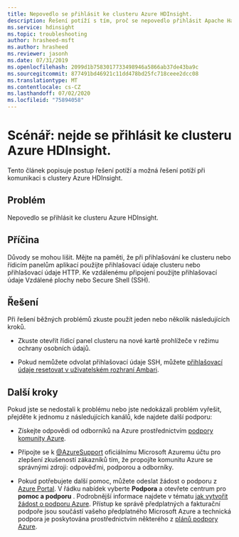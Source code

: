 ```yaml
---
title: Nepovedlo se přihlásit ke clusteru Azure HDInsight.
description: Řešení potíží s tím, proč se nepovedlo přihlásit Apache Hadoop clusteru v Azure HDInsight
ms.service: hdinsight
ms.topic: troubleshooting
author: hrasheed-msft
ms.author: hrasheed
ms.reviewer: jasonh
ms.date: 07/31/2019
ms.openlocfilehash: 2099d1b7583017733498946a5866ab37de43ba9c
ms.sourcegitcommit: 877491bd46921c11dd478bd25fc718ceee2dcc08
ms.translationtype: MT
ms.contentlocale: cs-CZ
ms.lasthandoff: 07/02/2020
ms.locfileid: "75894058"
---
```

# <a name="scenario-unable-to-log-into-azure-hdinsight-cluster"></a>Scénář: nejde se přihlásit ke clusteru Azure HDInsight.

Tento článek popisuje postup řešení potíží a možná řešení potíží při komunikaci s clustery Azure HDInsight.

## <a name="issue"></a>Problém

Nepovedlo se přihlásit ke clusteru Azure HDInsight.

## <a name="cause"></a>Příčina

Důvody se mohou lišit. Mějte na paměti, že při přihlašování ke clusteru nebo řídicím panelům aplikací použijte přihlašovací údaje clusteru nebo přihlašovací údaje HTTP. Ke vzdálenému připojení použijte přihlašovací údaje Vzdálené plochy nebo Secure Shell (SSH).

## <a name="resolution"></a>Řešení

Při řešení běžných problémů zkuste použít jeden nebo několik následujících kroků.

* Zkuste otevřít řídicí panel clusteru na nové kartě prohlížeče v režimu ochrany osobních údajů.

* Pokud nemůžete odvolat přihlašovací údaje SSH, můžete [přihlašovací údaje resetovat v uživatelském rozhraní Ambari](../hdinsight-administer-use-portal-linux.md#change-passwords).

## <a name="next-steps"></a>Další kroky

Pokud jste se nedostali k problému nebo jste nedokázali problém vyřešit, přejděte k jednomu z následujících kanálů, kde najdete další podporu:

* Získejte odpovědi od odborníků na Azure prostřednictvím [podpory komunity Azure](https://azure.microsoft.com/support/community/).

* Připojte se k [@AzureSupport](https://twitter.com/azuresupport) oficiálnímu Microsoft Azuremu účtu pro zlepšení zkušeností zákazníků tím, že propojíte komunitu Azure se správnými zdroji: odpověďmi, podporou a odborníky.

* Pokud potřebujete další pomoc, můžete odeslat žádost o podporu z [Azure Portal](https://portal.azure.com/?#blade/Microsoft_Azure_Support/HelpAndSupportBlade/). V řádku nabídek vyberte **Podpora** a otevřete centrum pro **pomoc a podporu** . Podrobnější informace najdete v tématu [jak vytvořit žádost o podporu Azure](https://docs.microsoft.com/azure/azure-portal/supportability/how-to-create-azure-support-request). Přístup ke správě předplatných a fakturační podpoře jsou součástí vašeho předplatného Microsoft Azure a technická podpora je poskytována prostřednictvím některého z [plánů podpory Azure](https://azure.microsoft.com/support/plans/).

